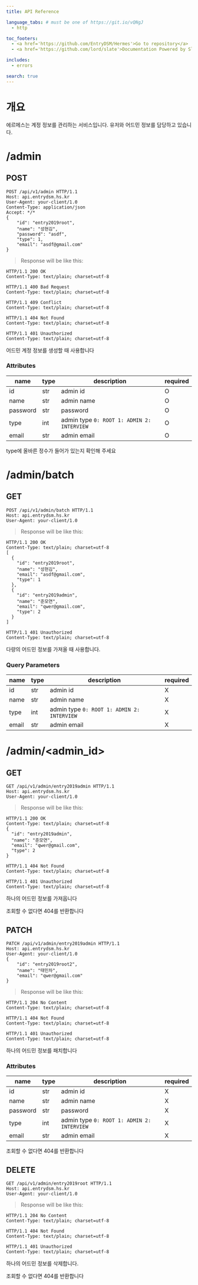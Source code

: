 ```yaml
---
title: API Reference

language_tabs: # must be one of https://git.io/vQNgJ
  - http

toc_footers:
  - <a href='https://github.com/EntryDSM/Hermes'>Go to repository</a>
  - <a href='https://github.com/lord/slate'>Documentation Powered by Slate</a>

includes:
  - errors

search: true
---
```


# 개요

에르메스는 계정 정보를 관리하는 서비스입니다. 유저와 어드민 정보를 담당하고 있습니다.

# /admin
## POST

```http
POST /api/v1/admin HTTP/1.1
Host: api.entrydsm.hs.kr
User-Agent: your-client/1.0
Content-Type: application/json
Accept: */*
{
	"id": "entry2019root",
	"name": "성현김",
	"password": "asdf",
	"type": 1,
	"email": "asdf@gmail.com"
}
```

> Response will be like this:

```
HTTP/1.1 200 OK
Content-Type: text/plain; charset=utf-8

HTTP/1.1 400 Bad Request
Content-Type: text/plain; charset=utf-8

HTTP/1.1 409 Conflict
Content-Type: text/plain; charset=utf-8

HTTP/1.1 404 Not Found
Content-Type: text/plain; charset=utf-8

HTTP/1.1 401 Unauthorized
Content-Type: text/plain; charset=utf-8
```
어드민 계정 정보를 생성할 때 사용합니다

### Attributes

| name     | type | description                                 | required |
|----------|------|---------------------------------------------|----------|
| id       | str  | admin id                                    |O         |
| name     | str  | admin name                                  |O         |
| password | str  | password                                    |O         |
| type     | int  | admin type  `0: ROOT 1: ADMIN 2: INTERVIEW` |O         |
| email    | str  | admin email                                 |O         |

<aside class="notice">
type에 올바른 정수가 들어가 있는지 확인해 주세요
</aside>

# /admin/batch
## GET

```http
POST /api/v1/admin/batch HTTP/1.1
Host: api.entrydsm.hs.kr
User-Agent: your-client/1.0
```

> Response will be like this:

```
HTTP/1.1 200 OK
Content-Type: text/plain; charset=utf-8
[
  {
    "id": "entry2019root",
    "name": "성현김",
    "email": "asdf@gmail.com",
    "type": 1
  },
  {
    "id": "entry2019admin",
    "name": "준모연",
    "email": "qwer@gmail.com",
    "type": 2
  }
]

HTTP/1.1 401 Unauthorized
Content-Type: text/plain; charset=utf-8
```
다량의 어드민 정보를 가져올 때 사용합니다.

### Query Parameters

| name     | type | description                                 | required |
|----------|------|---------------------------------------------|----------|
| id       | str  | admin id                                    |X         |
| name     | str  | admin name                                  |X         |
| type     | int  | admin type  `0: ROOT 1: ADMIN 2: INTERVIEW` |X         |
| email    | str  | admin email                                 |X         |

# /admin/<admin_id>
## GET

```http
GET /api/v1/admin/entry2019admin HTTP/1.1
Host: api.entrydsm.hs.kr
User-Agent: your-client/1.0
```

> Response will be like this:

```
HTTP/1.1 200 OK
Content-Type: text/plain; charset=utf-8
{
  "id": "entry2019admin",
  "name": "준모연",
  "email": "qwer@gmail.com",
  "type": 2
}

HTTP/1.1 404 Not Found
Content-Type: text/plain; charset=utf-8

HTTP/1.1 401 Unauthorized
Content-Type: text/plain; charset=utf-8
```
하나의 어드민 정보를 가져옵니다

<aside class="notice">
조회할 수 없다면 404를 반환합니다
</aside>

## PATCH

```http
PATCH /api/v1/admin/entry2019admin HTTP/1.1
Host: api.entrydsm.hs.kr
User-Agent: your-client/1.0
{
	"id": "entry2019root2",
	"name": "태민차",
	"email": "qwer@gmail.com"
}
```

> Response will be like this:

```
HTTP/1.1 204 No Content
Content-Type: text/plain; charset=utf-8

HTTP/1.1 404 Not Found
Content-Type: text/plain; charset=utf-8

HTTP/1.1 401 Unauthorized
Content-Type: text/plain; charset=utf-8
```
하나의 어드민 정보를 패치합니다

### Attributes

| name     | type | description                                 | required |
|----------|------|---------------------------------------------|----------|
| id       | str  | admin id                                    |X         |
| name     | str  | admin name                                  |X         |
| password | str  | password                                    |X         |
| type     | int  | admin type  `0: ROOT 1: ADMIN 2: INTERVIEW` |X         |
| email    | str  | admin email                                 |X         |


<aside class="notice">
조회할 수 없다면 404를 반환합니다
</aside>

## DELETE

```http
GET /api/v1/admin/entry2019root HTTP/1.1
Host: api.entrydsm.hs.kr
User-Agent: your-client/1.0
```

> Response will be like this:

```
HTTP/1.1 204 No Content
Content-Type: text/plain; charset=utf-8

HTTP/1.1 404 Not Found
Content-Type: text/plain; charset=utf-8

HTTP/1.1 401 Unauthorized
Content-Type: text/plain; charset=utf-8
```
하나의 어드민 정보를 삭제합니다.

<aside class="notice">
조회할 수 없다면 404를 반환합니다
</aside>
